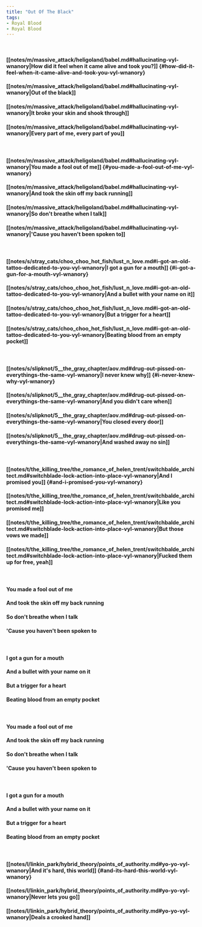 ```yaml
---
title: "Out Of The Black"
tags:
- Royal Blood
- Royal Blood
---
```

&nbsp;
#### [[notes/m/massive_attack/heligoland/babel.md#hallucinating-vyl-wnanory|How did it feel when it came alive and took you?]] {#how-did-it-feel-when-it-came-alive-and-took-you-vyl-wnanory}
#### [[notes/m/massive_attack/heligoland/babel.md#hallucinating-vyl-wnanory|Out of the black]]
#### [[notes/m/massive_attack/heligoland/babel.md#hallucinating-vyl-wnanory|It broke your skin and shook through]]
#### [[notes/m/massive_attack/heligoland/babel.md#hallucinating-vyl-wnanory|Every part of me, every part of you]]
&nbsp;
#### [[notes/m/massive_attack/heligoland/babel.md#hallucinating-vyl-wnanory|You made a fool out of me]] {#you-made-a-fool-out-of-me-vyl-wnanory}
#### [[notes/m/massive_attack/heligoland/babel.md#hallucinating-vyl-wnanory|And took the skin off my back running]]
#### [[notes/m/massive_attack/heligoland/babel.md#hallucinating-vyl-wnanory|So don't breathe when I talk]]
#### [[notes/m/massive_attack/heligoland/babel.md#hallucinating-vyl-wnanory|'Cause you haven't been spoken to]]
&nbsp;
#### [[notes/s/stray_cats/choo_choo_hot_fish/lust_n_love.md#i-got-an-old-tattoo-dedicated-to-you-vyl-wnanory|I got a gun for a mouth]] {#i-got-a-gun-for-a-mouth-vyl-wnanory}
#### [[notes/s/stray_cats/choo_choo_hot_fish/lust_n_love.md#i-got-an-old-tattoo-dedicated-to-you-vyl-wnanory|And a bullet with your name on it]]
#### [[notes/s/stray_cats/choo_choo_hot_fish/lust_n_love.md#i-got-an-old-tattoo-dedicated-to-you-vyl-wnanory|But a trigger for a heart]]
#### [[notes/s/stray_cats/choo_choo_hot_fish/lust_n_love.md#i-got-an-old-tattoo-dedicated-to-you-vyl-wnanory|Beating blood from an empty pocket]]
&nbsp;
#### [[notes/s/slipknot/5__the_gray_chapter/aov.md#drug-out-pissed-on-everythings-the-same-vyl-wnanory|I never knew why]] {#i-never-knew-why-vyl-wnanory}
#### [[notes/s/slipknot/5__the_gray_chapter/aov.md#drug-out-pissed-on-everythings-the-same-vyl-wnanory|And you didn't care when]]
#### [[notes/s/slipknot/5__the_gray_chapter/aov.md#drug-out-pissed-on-everythings-the-same-vyl-wnanory|You closed every door]]
#### [[notes/s/slipknot/5__the_gray_chapter/aov.md#drug-out-pissed-on-everythings-the-same-vyl-wnanory|And washed away no sin]]
&nbsp;
#### [[notes/t/the_killing_tree/the_romance_of_helen_trent/switchbalde_architect.md#switchblade-lock-action-into-place-vyl-wnanory|And I promised you]] {#and-i-promised-you-vyl-wnanory}
#### [[notes/t/the_killing_tree/the_romance_of_helen_trent/switchbalde_architect.md#switchblade-lock-action-into-place-vyl-wnanory|Like you promised me]]
#### [[notes/t/the_killing_tree/the_romance_of_helen_trent/switchbalde_architect.md#switchblade-lock-action-into-place-vyl-wnanory|But those vows we made]]
#### [[notes/t/the_killing_tree/the_romance_of_helen_trent/switchbalde_architect.md#switchblade-lock-action-into-place-vyl-wnanory|Fucked them up for free, yeah]]
&nbsp;
#### You made a fool out of me
#### And took the skin off my back running
#### So don't breathe when I talk
#### 'Cause you haven't been spoken to
&nbsp;
#### I got a gun for a mouth
#### And a bullet with your name on it
#### But a trigger for a heart
#### Beating blood from an empty pocket
&nbsp;
#### You made a fool out of me
#### And took the skin off my back running
#### So don't breathe when I talk
#### 'Cause you haven't been spoken to
&nbsp;
#### I got a gun for a mouth
#### And a bullet with your name on it
#### But a trigger for a heart
#### Beating blood from an empty pocket
&nbsp;
#### [[notes/l/linkin_park/hybrid_theory/points_of_authority.md#yo-yo-vyl-wnanory|And it's hard, this world]] {#and-its-hard-this-world-vyl-wnanory}
#### [[notes/l/linkin_park/hybrid_theory/points_of_authority.md#yo-yo-vyl-wnanory|Never lets you go]]
#### [[notes/l/linkin_park/hybrid_theory/points_of_authority.md#yo-yo-vyl-wnanory|Deals a crooked hand]]
